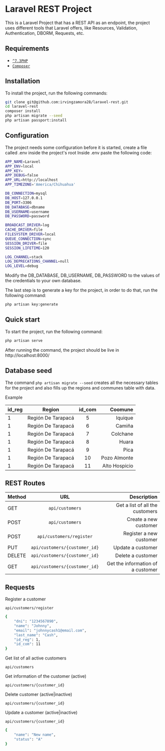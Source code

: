 # Laravel REST Project

This is a Laravel Project that has a REST API as an endpoint, the project uses different tools that Laravel offers, like
Resources, Validation, Authentication, DBORM, Requests, etc.

## Requirements
* [`^7.3PHP`](https://www.php.net/downloads.php#v7.4.28)
* [`Composer`](https://getcomposer.org/)

## Installation

To install the project, run the following commands:

```sh
git clone git@github.com:irvingzamora28/laravel-rest.git
cd laravel-rest
composer install
php artisan migrate --seed
php artisan passport:install
```
## Configuration
The project needs some configuration before it is started, create a file called .env inside the project's root
Inside .env paste the following code:

```sh
APP_NAME=Laravel
APP_ENV=local
APP_KEY=
APP_DEBUG=false
APP_URL=http://localhost
APP_TIMEZONE='America/Chihuahua'

DB_CONNECTION=mysql
DB_HOST=127.0.0.1
DB_PORT=3306
DB_DATABASE=dbname
DB_USERNAME=username
DB_PASSWORD=password

BROADCAST_DRIVER=log
CACHE_DRIVER=file
FILESYSTEM_DRIVER=local
QUEUE_CONNECTION=sync
SESSION_DRIVER=file
SESSION_LIFETIME=120

LOG_CHANNEL=stack
LOG_DEPRECATIONS_CHANNEL=null
LOG_LEVEL=debug

```
Modify the DB_DATABASE, DB_USERNAME, DB_PASSWORD to the values of the credentials to your own database.

The last step is to generate a key for the project, in order to do that, run the following command:

```sh
php artisan key:generate
```
## Quick start

To start the project, run the following command:

```sh
php artisan serve
```

After running the command, the project should be live in http://localhost:8000/

## Database seed

The command `php artisan migrate --seed` creates all the necessary tables for the project and also fills up the 
regions and communes table with data.

Example

| id_reg        | Region                        | id_com    | Coomune       |
| ------------- |:-----------------------------:|:---------:| -------------:|
|      1        | Región De Tarapacá            |      5    | Iquique       |
|      1        | Región De Tarapacá            |      6    | Camiña        |
|      1        | Región De Tarapacá            |      7    | Colchane      |
|      1        | Región De Tarapacá            |      8    | Huara         |
|      1        | Región De Tarapacá            |      9    | Pica          |
|      1        | Región De Tarapacá            |     10    | Pozo Almonte  |
|      1        | Región De Tarapacá            |     11    | Alto Hospicio |


## REST Routes
| Method        | URL                           | Description  |
| ------------- |:-----------------------------:| ------------:|
| GET           | `api/customers`                | Get a list of all the customers |
| POST          | `api/customers`                | Create a new customer |
| POST          | `api/customers/register`       | Register a new customer |
| PUT           | `api/customers/{customer_id}`  | Update a customer |
| DELETE        | `api/customers/{customer_id}`  | Delete a customer |
| GET           | `api/customers/{customer_id}`  | Get the information of a customer |

## Requests

Register a customer

`api/customers/register`

```sh
{
    "dni": "1234567890",
    "name": "Johnny",
    "email": "johnnycash1@email.com",
    "last_name": "Cash",
    "id_reg": 1,
    "id_com": 11
}
```

Get list of all active customers

`api/customers`

Get information of the customer (active)

`api/customers/{customer_id}`

Delete customer (active|inactive)

`api/customers/{customer_id}`

Update a customer (active|inactive)

`api/customers/{customer_id}`

```sh
{
    "name": "New name",
    "status": "A"
}
```